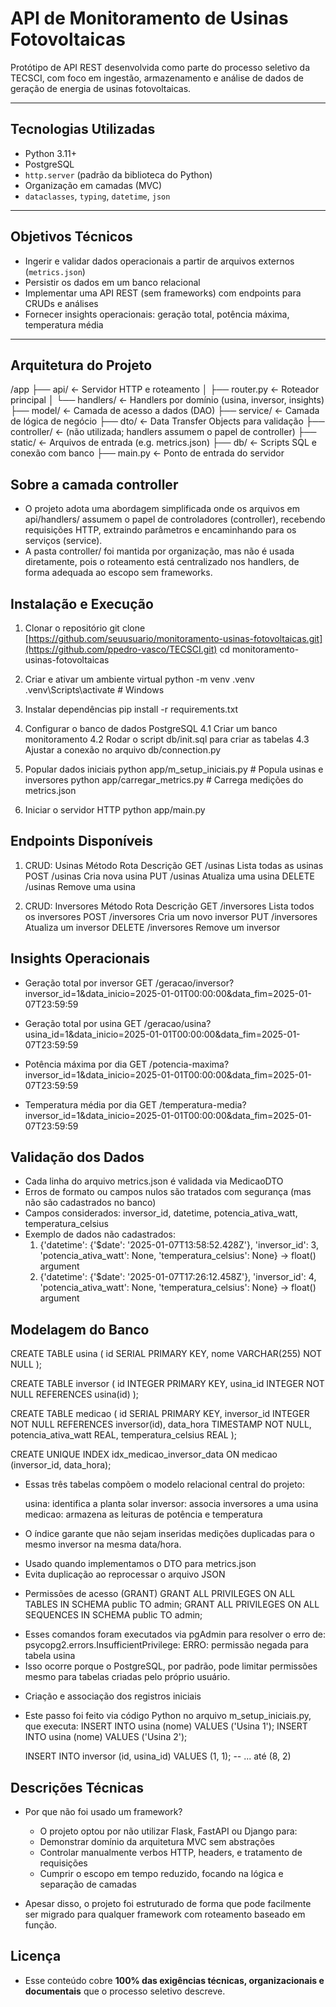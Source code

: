 # API de Monitoramento de Usinas Fotovoltaicas

Protótipo de API REST desenvolvida como parte do processo seletivo da TECSCI, com foco em ingestão, armazenamento e análise de dados de geração de energia de usinas fotovoltaicas.

---

## Tecnologias Utilizadas

- Python 3.11+
- PostgreSQL
- `http.server` (padrão da biblioteca do Python)
- Organização em camadas (MVC)
- `dataclasses`, `typing`, `datetime`, `json`

---

## Objetivos Técnicos

- Ingerir e validar dados operacionais a partir de arquivos externos (`metrics.json`)
- Persistir os dados em um banco relacional
- Implementar uma API REST (sem frameworks) com endpoints para CRUDs e análises
- Fornecer insights operacionais: geração total, potência máxima, temperatura média

---

## Arquitetura do Projeto

/app
├── api/                ← Servidor HTTP e roteamento
│   ├── router.py       ← Roteador principal
│   └── handlers/       ← Handlers por domínio (usina, inversor, insights)
├── model/              ← Camada de acesso a dados (DAO)
├── service/            ← Camada de lógica de negócio
├── dto/                ← Data Transfer Objects para validação
├── controller/         ← (não utilizada; handlers assumem o papel de controller)
├── static/             ← Arquivos de entrada (e.g. metrics.json)
├── db/                 ← Scripts SQL e conexão com banco
├── main.py             ← Ponto de entrada do servidor

## Sobre a camada controller

- O projeto adota uma abordagem simplificada onde os arquivos em api/handlers/ assumem o papel de controladores (controller), recebendo requisições HTTP, extraindo parâmetros e encaminhando para os serviços (service).
- A pasta controller/ foi mantida por organização, mas não é usada diretamente, pois o roteamento está centralizado nos handlers, de forma adequada ao escopo sem frameworks.

## Instalação e Execução

1. Clonar o repositório
    git clone [https://github.com/seuusuario/monitoramento-usinas-fotovoltaicas.git](https://github.com/ppedro-vasco/TECSCI.git)
    cd monitoramento-usinas-fotovoltaicas

2. Criar e ativar um ambiente virtual
    python -m venv .venv
    .venv\Scripts\activate  # Windows

3. Instalar dependências
    pip install -r requirements.txt

4. Configurar o banco de dados PostgreSQL
    4.1 Criar um banco monitoramento
    4.2 Rodar o script db/init.sql para criar as tabelas
    4.3 Ajustar a conexão no arquivo db/connection.py

5. Popular dados iniciais
    python app/m_setup_iniciais.py          # Popula usinas e inversores
    python app/carregar_metrics.py          # Carrega medições do metrics.json

6. Iniciar o servidor HTTP
    python app/main.py

## Endpoints Disponíveis

1. CRUD: Usinas
    Método	    Rota	        Descrição
    GET	        /usinas	        Lista todas as usinas
    POST	    /usinas	        Cria nova usina
    PUT	        /usinas	        Atualiza uma usina
    DELETE	    /usinas	        Remove uma usina

2. CRUD: Inversores
    Método	    Rota	        Descrição
    GET	        /inversores	    Lista todos os inversores
    POST	    /inversores	    Cria um novo inversor
    PUT	        /inversores	    Atualiza um inversor
    DELETE	    /inversores	    Remove um inversor

## Insights Operacionais

- Geração total por inversor
    GET /geracao/inversor?inversor_id=1&data_inicio=2025-01-01T00:00:00&data_fim=2025-01-07T23:59:59

- Geração total por usina
    GET /geracao/usina?usina_id=1&data_inicio=2025-01-01T00:00:00&data_fim=2025-01-07T23:59:59

- Potência máxima por dia
    GET /potencia-maxima?inversor_id=1&data_inicio=2025-01-01T00:00:00&data_fim=2025-01-07T23:59:59

- Temperatura média por dia
    GET /temperatura-media?inversor_id=1&data_inicio=2025-01-01T00:00:00&data_fim=2025-01-07T23:59:59

## Validação dos Dados

- Cada linha do arquivo metrics.json é validada via MedicaoDTO
- Erros de formato ou campos nulos são tratados com segurança (mas não são cadastrados no banco)
- Campos considerados: inversor_id, datetime, potencia_ativa_watt, temperatura_celsius
- Exemplo de dados não cadastrados:
    1. {'datetime': {'$date': '2025-01-07T13:58:52.428Z'}, 'inversor_id': 3, 'potencia_ativa_watt': None, 'temperatura_celsius': None} → float() argument
    2. {'datetime': {'$date': '2025-01-07T17:26:12.458Z'}, 'inversor_id': 4, 'potencia_ativa_watt': None, 'temperatura_celsius': None} → float() argument

## Modelagem do Banco

CREATE TABLE usina (
    id SERIAL PRIMARY KEY,
    nome VARCHAR(255) NOT NULL
);

CREATE TABLE inversor (
    id INTEGER PRIMARY KEY,
    usina_id INTEGER NOT NULL REFERENCES usina(id)
);

CREATE TABLE medicao (
    id SERIAL PRIMARY KEY,
    inversor_id INTEGER NOT NULL REFERENCES inversor(id),
    data_hora TIMESTAMP NOT NULL,
    potencia_ativa_watt REAL,
    temperatura_celsius REAL
);

CREATE UNIQUE INDEX idx_medicao_inversor_data
  ON medicao (inversor_id, data_hora);

- Essas três tabelas compõem o modelo relacional central do projeto:

    usina: identifica a planta solar
    inversor: associa inversores a uma usina
    medicao: armazena as leituras de potência e temperatura

- O índice garante que não sejam inseridas medições duplicadas para o mesmo inversor na mesma data/hora.
* Usado quando implementamos o DTO para metrics.json
* Evita duplicação ao reprocessar o arquivo JSON

- Permissões de acesso (GRANT)
    GRANT ALL PRIVILEGES ON ALL TABLES IN SCHEMA public TO admin;
    GRANT ALL PRIVILEGES ON ALL SEQUENCES IN SCHEMA public TO admin;

* Esses comandos foram executados via pgAdmin para resolver o erro de:
    psycopg2.errors.InsufficientPrivilege: ERRO:  permissão negada para tabela usina
* Isso ocorre porque o PostgreSQL, por padrão, pode limitar permissões mesmo para tabelas criadas pelo próprio usuário.

- Criação e associação dos registros iniciais
* Este passo foi feito via código Python no arquivo m_setup_iniciais.py, que executa:
    INSERT INTO usina (nome) VALUES ('Usina 1');
    INSERT INTO usina (nome) VALUES ('Usina 2');

    INSERT INTO inversor (id, usina_id) VALUES (1, 1);
    -- ... até (8, 2)

## Descrições Técnicas

- Por que não foi usado um framework?
    * O projeto optou por não utilizar Flask, FastAPI ou Django para:
    * Demonstrar domínio da arquitetura MVC sem abstrações
    * Controlar manualmente verbos HTTP, headers, e tratamento de requisições
    * Cumprir o escopo em tempo reduzido, focando na lógica e separação de camadas

- Apesar disso, o projeto foi estruturado de forma que pode facilmente ser migrado para qualquer framework com roteamento baseado em função.
  
## Licença

- Esse conteúdo cobre **100% das exigências técnicas, organizacionais e documentais** que o processo seletivo descreve.
